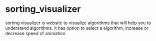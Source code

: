 # sorting_visualizer
sorting visualizer is website to visualize algorithms that will help you to understand algorithms.
it has option to select a algorithm, increase or decrease speed of animation.
